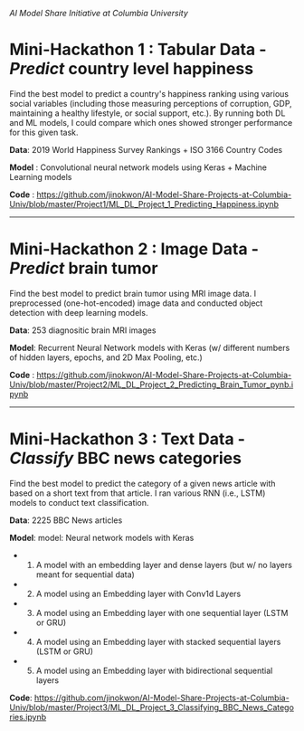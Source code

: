 *AI Model Share Initiative at Columbia University*

# Mini-Hackathon 1 : **Tabular Data** - *Predict* country level happiness 

Find the best model to predict a country's happiness ranking using various social variables (including those measuring perceptions of corruption, GDP, maintaining a healthy lifestyle, or social support, etc.).
By running both DL and ML models, I could compare which ones showed stronger performance for this given task.

**Data**: 2019 World Happiness Survey Rankings + ISO 3166 Country Codes

**Model** : Convolutional neural network models using Keras + Machine Learning models

**Code** : https://github.com/jinokwon/AI-Model-Share-Projects-at-Columbia-Univ/blob/master/Project1/ML_DL_Project_1_Predicting_Happiness.ipynb

----
# Mini-Hackathon 2 : **Image Data** - *Predict* brain tumor

Find the best model to predict brain tumor using MRI image data.
I preprocessed (one-hot-encoded) image data and conducted object detection with deep learning models.

**Data**: 253 diagnositic brain MRI images

**Model**: Recurrent Neural Network models with Keras (w/ different numbers of hidden layers, epochs, and 2D Max Pooling, etc.)

**Code** : https://github.com/jinokwon/AI-Model-Share-Projects-at-Columbia-Univ/blob/master/Project2/ML_DL_Project_2_Predicting_Brain_Tumor_pynb.ipynb

---
# Mini-Hackathon 3 : **Text Data** - *Classify* BBC news categories

Find the best model to predict the category of a given news article with based on a short text from that article.
I ran various RNN (i.e., LSTM) models to conduct text classification.

**Data**: 2225 BBC News articles

**Model**: model: Neural network models with Keras
* 1) A model with an embedding layer and dense layers (but w/ no layers meant for sequential data)
* 2) A model using an Embedding layer with Conv1d Layers
* 3) A model using an Embedding layer with one sequential layer (LSTM or GRU)
* 4) A model using an Embedding layer with stacked sequential layers (LSTM or GRU)
* 5) A model using an Embedding layer with bidirectional sequential layers

**Code**: https://github.com/jinokwon/AI-Model-Share-Projects-at-Columbia-Univ/blob/master/Project3/ML_DL_Project_3_Classifying_BBC_News_Categories.ipynb
